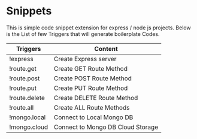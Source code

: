 # Snippets
This is simple code snippet extension for express / node js projects.
Below is the List of few Triggers that will generate boilerplate Codes.

<!-- Tables -->
| Triggers      | Content                          |
| ------------- | ---------------------------------|
| !express      |Create Express server             |
| !route.get 	|Create GET Route Method           |
| !route.post   |Create POST Route Method          |
| !route.put    |Create PUT Route Method           |
| !route.delete |Create DELETE Route Method        | 
| !route.all    |Create ALL Route Methods          |
| !mongo.local  |Connect to Local Mongo DB         |
| !mongo.cloud  |Connect to Mongo DB Cloud Storage |